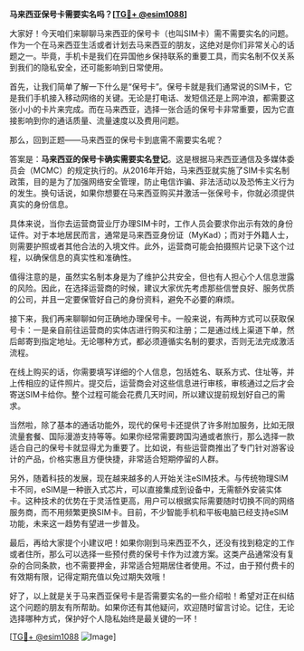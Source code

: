**马来西亚保号卡需要实名吗？[[TG💪+ @esim1088](https://t.me/s/esim1088)]**

大家好！今天咱们来聊聊马来西亚的保号卡（也叫SIM卡）需不需要实名的问题。作为一个在马来西亚生活或者计划去马来西亚的朋友，这绝对是你们非常关心的话题之一。毕竟，手机卡是我们在异国他乡保持联系的重要工具，而实名制不仅关系到我们的隐私安全，还可能影响到日常使用。

首先，让我们简单了解一下什么是“保号卡”。保号卡就是我们通常说的SIM卡，它是我们手机接入移动网络的关键。无论是打电话、发短信还是上网冲浪，都需要这张小小的卡片来完成。而在马来西亚，选择一张合适的保号卡非常重要，因为它直接影响到你的通话质量、流量速度以及费用问题。

那么，回到正题——马来西亚的保号卡到底需不需要实名呢？

答案是：**马来西亚的保号卡确实需要实名登记**。这是根据马来西亚通信及多媒体委员会（MCMC）的规定执行的。从2016年开始，马来西亚就实施了SIM卡实名制政策，目的是为了加强网络安全管理，防止电信诈骗、非法活动以及恐怖主义行为的发生。换句话说，如果你想要在马来西亚购买并激活一张保号卡，你就必须提供真实的身份信息。

具体来说，当你去运营商营业厅办理SIM卡时，工作人员会要求你出示有效的身份证件。对于本地居民而言，通常是马来西亚身份证（MyKad）；而对于外籍人士，则需要护照或者其他合法的入境文件。此外，运营商可能会拍摄照片记录下这个过程，以确保信息的真实性和准确性。

值得注意的是，虽然实名制本身是为了维护公共安全，但也有人担心个人信息泄露的风险。因此，在选择运营商的时候，建议大家优先考虑那些信誉良好、服务优质的公司，并且一定要保管好自己的身份资料，避免不必要的麻烦。

接下来，我们再来聊聊如何正确地办理保号卡。一般来说，有两种方式可以获取保号卡：一是亲自前往运营商的实体店进行购买和注册；二是通过线上渠道下单，然后邮寄到指定地址。无论哪种方式，都必须遵循实名制的要求，否则无法完成激活流程。

在线上购买的话，你需要填写详细的个人信息，包括姓名、联系方式、住址等，并上传相应的证件照片。提交后，运营商会对这些信息进行审核，审核通过之后才会寄送SIM卡给你。整个过程可能会花费几天时间，所以建议提前规划好自己的需求。

当然啦，除了基本的通话功能外，现代的保号卡还提供了许多附加服务，比如无限流量套餐、国际漫游支持等等。如果你经常需要跨国沟通或者旅行，那么选择一款适合自己的保号卡就显得尤为重要了。比如说，有些运营商推出了专门针对游客设计的产品，价格实惠且方便快捷，非常适合短期停留的人群。

另外，随着科技的发展，现在越来越多的人开始关注eSIM技术。与传统物理SIM卡不同，eSIM是一种嵌入式芯片，可以直接集成到设备中，无需额外安装实体卡。这种技术的优势在于灵活性更高，用户可以根据实际需要随时切换不同的网络服务商，而不用频繁更换SIM卡。目前，不少智能手机和平板电脑已经支持eSIM功能，未来这一趋势有望进一步普及。

最后，再给大家提个小建议吧！如果你刚到马来西亚不久，还没有找到稳定的工作或者住所，那么可以选择一些预付费的保号卡作为过渡方案。这类产品通常没有复杂的合同条款，也不需要押金，非常适合短期居住者使用。不过，由于预付费卡的有效期有限，记得定期充值以免过期失效哦！

好了，以上就是关于马来西亚保号卡是否需要实名的一些介绍啦！希望对正在纠结这个问题的朋友有所帮助。如果你还有其他疑问，欢迎随时留言讨论。记住，无论选择哪种方式，保护好个人隐私始终是最关键的一环！

[[TG💪+ @esim1088](https://t.me/s/esim1088) ![Image](https://i.postimg.cc/4NQfJmqS/Snipaste-2025-05-13-00-14-12.png)]